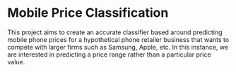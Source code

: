 # Mobile Price Classification

This project aims to create an accurate classifier based around predicting mobile phone prices for a hypothetical phone retailer business that wants to compete with larger firms such as Samsung, Apple, etc. In this instance, we are interested in predicting a price range rather than a particular price value.
